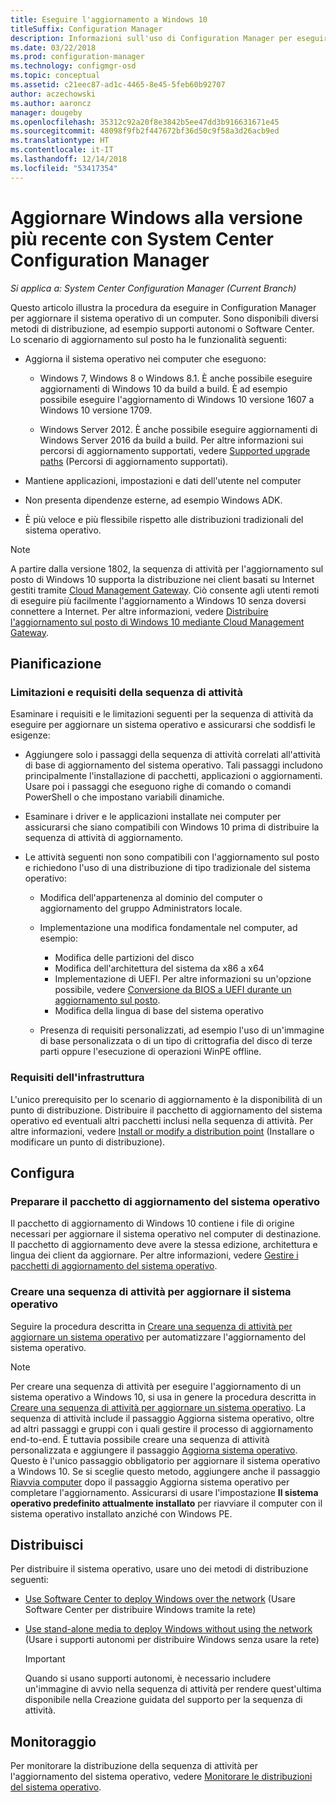 ```yaml
---
title: Eseguire l'aggiornamento a Windows 10
titleSuffix: Configuration Manager
description: Informazioni sull'uso di Configuration Manager per eseguire l'aggiornamento del sistema operativo da Windows 7 o versione successiva a Windows 10.
ms.date: 03/22/2018
ms.prod: configuration-manager
ms.technology: configmgr-osd
ms.topic: conceptual
ms.assetid: c21eec87-ad1c-4465-8e45-5feb60b92707
author: aczechowski
ms.author: aaroncz
manager: dougeby
ms.openlocfilehash: 35312c92a20f8e3842b5ee47dd3b916631671e45
ms.sourcegitcommit: 48098f9fb2f447672bf36d50c9f58a3d26acb9ed
ms.translationtype: HT
ms.contentlocale: it-IT
ms.lasthandoff: 12/14/2018
ms.locfileid: "53417354"
---
```

# <a name="upgrade-windows-to-the-latest-version-with-system-center-configuration-manager"></a>Aggiornare Windows alla versione più recente con System Center Configuration Manager

*Si applica a: System Center Configuration Manager (Current Branch)*

Questo articolo illustra la procedura da eseguire in Configuration Manager per aggiornare il sistema operativo di un computer. Sono disponibili diversi metodi di distribuzione, ad esempio supporti autonomi o Software Center. Lo scenario di aggiornamento sul posto ha le funzionalità seguenti:  

-   Aggiorna il sistema operativo nei computer che eseguono:
    - Windows 7, Windows 8 o Windows 8.1. È anche possibile eseguire aggiornamenti di Windows 10 da build a build. È ad esempio possibile eseguire l'aggiornamento di Windows 10 versione 1607 a Windows 10 versione 1709.  
    
    - Windows Server 2012. È anche possibile eseguire aggiornamenti di Windows Server 2016 da build a build. Per altre informazioni sui percorsi di aggiornamento supportati, vedere [Supported upgrade paths](https://docs.microsoft.com/windows-server/get-started/supported-upgrade-paths#upgrading-previous-retail-versions-of-windows-server-to-windows-server-2016) (Percorsi di aggiornamento supportati).    

-   Mantiene applicazioni, impostazioni e dati dell'utente nel computer  

-   Non presenta dipendenze esterne, ad esempio Windows ADK.  

-   È più veloce e più flessibile rispetto alle distribuzioni tradizionali del sistema operativo.  


> [!Note]  
> A partire dalla versione 1802, la sequenza di attività per l'aggiornamento sul posto di Windows 10 supporta la distribuzione nei client basati su Internet gestiti tramite [Cloud Management Gateway](/sccm/core/clients/manage/plan-cloud-management-gateway). Ciò consente agli utenti remoti di eseguire più facilmente l'aggiornamento a Windows 10 senza doversi connettere a Internet. Per altre informazioni, vedere [Distribuire l'aggiornamento sul posto di Windows 10 mediante Cloud Management Gateway](/sccm/osd/deploy-use/manage-task-sequences-to-automate-tasks#deploy-windows-10-in-place-upgrade-via-cmg). <!-- 1357149 -->



##  <a name="BKMK_Plan"></a> Pianificazione  

### <a name="task-sequence-requirements-and-limitations"></a>Limitazioni e requisiti della sequenza di attività

Esaminare i requisiti e le limitazioni seguenti per la sequenza di attività da eseguire per aggiornare un sistema operativo e assicurarsi che soddisfi le esigenze:  

- Aggiungere solo i passaggi della sequenza di attività correlati all'attività di base di aggiornamento del sistema operativo. Tali passaggi includono principalmente l'installazione di pacchetti, applicazioni o aggiornamenti. Usare poi i passaggi che eseguono righe di comando o comandi PowerShell o che impostano variabili dinamiche.  

- Esaminare i driver e le applicazioni installate nei computer per assicurarsi che siano compatibili con Windows 10 prima di distribuire la sequenza di attività di aggiornamento.  

- Le attività seguenti non sono compatibili con l'aggiornamento sul posto e richiedono l'uso di una distribuzione di tipo tradizionale del sistema operativo:  

  - Modifica dell'appartenenza al dominio del computer o aggiornamento del gruppo Administrators locale.  

  - Implementazione una modifica fondamentale nel computer, ad esempio: 
    - Modifica delle partizioni del disco
    - Modifica dell'architettura del sistema da x86 a x64
    - Implementazione di UEFI. Per altre informazioni su un'opzione possibile, vedere [Conversione da BIOS a UEFI durante un aggiornamento sul posto](/sccm/osd/deploy-use/task-sequence-steps-to-manage-bios-to-uefi-conversion#convert-from-bios-to-uefi-during-an-in-place-upgrade).
    - Modifica della lingua di base del sistema operativo  

  - Presenza di requisiti personalizzati, ad esempio l'uso di un'immagine di base personalizzata o di un tipo di crittografia del disco di terze parti oppure l'esecuzione di operazioni WinPE offline.  

### <a name="infrastructure-requirements"></a>Requisiti dell'infrastruttura  

L'unico prerequisito per lo scenario di aggiornamento è la disponibilità di un punto di distribuzione. Distribuire il pacchetto di aggiornamento del sistema operativo ed eventuali altri pacchetti inclusi nella sequenza di attività. Per altre informazioni, vedere [Install or modify a distribution point](../../core/servers/deploy/configure/install-and-configure-distribution-points.md) (Installare o modificare un punto di distribuzione).



##  <a name="BKMK_Configure"></a> Configura  

### <a name="prepare-the-os-upgrade-package"></a>Preparare il pacchetto di aggiornamento del sistema operativo  

  Il pacchetto di aggiornamento di Windows 10 contiene i file di origine necessari per aggiornare il sistema operativo nel computer di destinazione. Il pacchetto di aggiornamento deve avere la stessa edizione, architettura e lingua dei client da aggiornare. Per altre informazioni, vedere [Gestire i pacchetti di aggiornamento del sistema operativo](../get-started/manage-operating-system-upgrade-packages.md).  


### <a name="create-a-task-sequence-to-upgrade-the-os"></a>Creare una sequenza di attività per aggiornare il sistema operativo  

  Seguire la procedura descritta in [Creare una sequenza di attività per aggiornare un sistema operativo](create-a-task-sequence-to-upgrade-an-operating-system.md) per automatizzare l'aggiornamento del sistema operativo.  

   > [!NOTE]  
   > Per creare una sequenza di attività per eseguire l'aggiornamento di un sistema operativo a Windows 10, si usa in genere la procedura descritta in [Creare una sequenza di attività per aggiornare un sistema operativo](create-a-task-sequence-to-upgrade-an-operating-system.md). La sequenza di attività include il passaggio Aggiorna sistema operativo, oltre ad altri passaggi e gruppi con i quali gestire il processo di aggiornamento end-to-end. È tuttavia possibile creare una sequenza di attività personalizzata e aggiungere il passaggio [Aggiorna sistema operativo](../understand/task-sequence-steps.md#BKMK_UpgradeOS). Questo è l'unico passaggio obbligatorio per aggiornare il sistema operativo a Windows 10. Se si sceglie questo metodo, aggiungere anche il passaggio [Riavvia computer](../understand/task-sequence-steps.md#BKMK_RestartComputer) dopo il passaggio Aggiorna sistema operativo per completare l'aggiornamento. Assicurarsi di usare l'impostazione **Il sistema operativo predefinito attualmente installato** per riavviare il computer con il sistema operativo installato anziché con Windows PE.  



##  <a name="BKMK_Deploy"></a> Distribuisci  

Per distribuire il sistema operativo, usare uno dei metodi di distribuzione seguenti:  

  -   [Use Software Center to deploy Windows over the network](use-software-center-to-deploy-windows-over-the-network.md) (Usare Software Center per distribuire Windows tramite la rete)  

  -   [Use stand-alone media to deploy Windows without using the network](use-stand-alone-media-to-deploy-windows-without-using-the-network.md) (Usare i supporti autonomi per distribuire Windows senza usare la rete)  

      > [!IMPORTANT]  
      > Quando si usano supporti autonomi, è necessario includere un'immagine di avvio nella sequenza di attività per rendere quest'ultima disponibile nella Creazione guidata del supporto per la sequenza di attività.




## <a name="monitor"></a>Monitoraggio  

Per monitorare la distribuzione della sequenza di attività per l'aggiornamento del sistema operativo, vedere [Monitorare le distribuzioni del sistema operativo](monitor-operating-system-deployments.md).  

